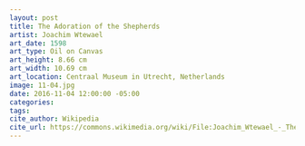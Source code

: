 ```yaml
---
layout: post
title: The Adoration of the Shepherds
artist: Joachim Wtewael
art_date: 1598
art_type: Oil on Canvas
art_height: 8.66 cm
art_width: 10.69 cm
art_location: Centraal Museum in Utrecht, Netherlands
image: 11-04.jpg
date: 2016-11-04 12:00:00 -05:00
categories:
tags:
cite_author: Wikipedia
cite_url: https://commons.wikimedia.org/wiki/File:Joachim_Wtewael_-_The_Adoration_of_the_Shepherds_-_Google_Art_Project.jpg
---
```


